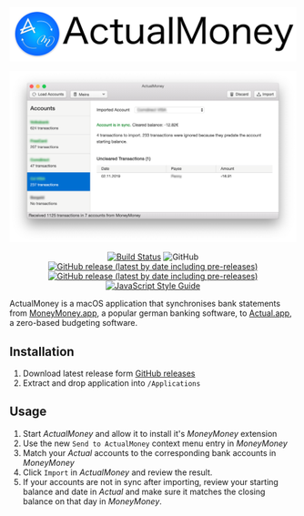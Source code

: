 <p align="center">
  <img src="Header.png">
</p>

<div align="center">

![Screenshot](screenshot.png)

[![Build Status](https://travis-ci.com/heilerich/actualmoney.svg?token=ax89rxCKQuWrmQqnyrFd&branch=master)](https://travis-ci.com/heilerich/actualmoney)
![GitHub](https://img.shields.io/github/license/heilerich/actualmoney)
[![GitHub release (latest by date including pre-releases)](https://img.shields.io/github/v/release/heilerich/actualmoney?include_prereleases&label=latest)](https://github.com/heilerich/actualmoney/releases)
[![GitHub release (latest by date including pre-releases)](https://img.shields.io/github/v/release/heilerich/actualmoney?label=stable)](https://github.com/heilerich/actualmoney/releases)
[![JavaScript Style Guide](https://img.shields.io/badge/code_style-standard-brightgreen.svg)](https://standardjs.com)

</div>

ActualMoney is a macOS application that synchronises bank statements from [MoneyMoney.app](https://moneymoney-app.com/), a popular german banking software, to [Actual.app](https://actualbudget.com/), a zero-based budgeting software.

Installation
------------
1. Download latest release form [GitHub releases](https://github.com/heilerich/actualmoney/releases)
2. Extract and drop application into `/Applications`

Usage
-----
1. Start *ActualMoney* and allow it to install it's *MoneyMoney* extension
2. Use the new `Send to ActualMoney` context menu entry in *MoneyMoney*
3. Match your *Actual* accounts to the corresponding bank accounts in *MoneyMoney*
4. Click `Import` in *ActualMoney* and review the result.
5. If your accounts are not in sync after importing, review your starting balance and date in *Actual* and make sure it matches the closing balance on that day in *MoneyMoney*.
